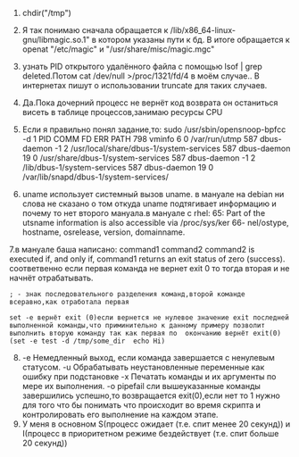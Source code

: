 1. chdir("/tmp")

2. Я так понимаю сначала обращается к /lib/x86_64-linux-gnu/libmagic.so.1" в котором указаны пути к бд. В итоге обращается к openat "/etc/magic" и "/usr/share/misc/magic.mgc"
3. узнать PID открытого удалённого файла с помощью lsof | grep deleted.Потом cat /dev/null >/proc/1321/fd/4 в моём случае..
	В интернетах пишут о использовании truncate для таких случаев. 

4. Да.Пока дочерний процесс не вернёт код возврата он останиться висеть в таблице процессов,занимаю ресурсы CPU

5. Если я правильно понял задание,то: 
	sudo /usr/sbin/opensnoop-bpfcc -d 1
	PID    COMM               FD ERR PATH
	798    vminfo              6   0 /var/run/utmp
	587    dbus-daemon        -1   2 /usr/local/share/dbus-1/system-services
	587    dbus-daemon        19   0 /usr/share/dbus-1/system-services
	587    dbus-daemon        -1   2 /lib/dbus-1/system-services
	587    dbus-daemon        19   0 /var/lib/snapd/dbus-1/system-services/
6. uname использует системный вызов uname. в мануале на debian ни слова не сказано о том откуда uname подтягивает информацию  и почему то нет второго мануала.в мануале с rhel:
	65:       Part of the utsname information is also accessible  via  /proc/sys/ker
	66-       nel/ostype, hostname, osrelease, version, domainname.

7.в мануале баша написано: command1  command2
	command2 is executed if, and only if, command1 returns an exit status of zero (success).
	соответвенно если первая команда не вернет exit 0 то тогда вторая и не начнёт отрабатывать.

	; - знак последовательного разделения команд,второй команде всеравно,как отработала первая

	set -e вернёт exit (0)если вернется не нулевое значение exit последней выполненной команды,что приминительно к данному примеру позволит выполнить вторую команду так как первая по 	окончанию вернёт exit(0)(set -e test -d /tmp/some_dir  echo Hi)

8. -e Немедленный выход, если команда завершается с ненулевым статусом.
	-u Обрабатывать неустановленные переменные как ошибку при подстановке
	-x Печатать команды и их аргументы по мере их выполнения.
	-o pipefail сли вышеуказанные команды завершились успешно,то возвращается exit(0),если нет то 1
	нужно для того что бы понимать что происходит во время скрипта и контролировать его выполнение на каждом этапе.
9. У меня в основном S(процесс ожидает (т.е. спит менее 20 секунд)) и I(процесс в приоритетном режиме бездействует (т.е. спит больше 20 секунд))

